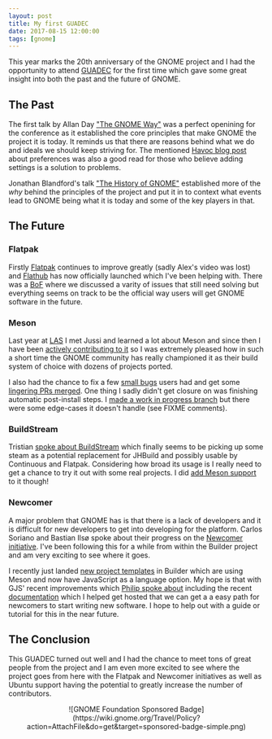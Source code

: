 ```yaml
---
layout: post
title: My first GUADEC
date: 2017-08-15 12:00:00
tags: [gnome]
---
```


This year marks the 20th anniversary of the GNOME project and I had the opportunity to attend
[GUADEC](https://2017.guadec.org) for the first time which gave some great insight into both the
past and the future of GNOME.

<!--more-->

## The Past

The first talk by Allan Day ["The GNOME Way"](https://www.youtube.com/watch?v=e4f4OfohThg) was a perfect openining for
the conference as it established the core principles that make GNOME the project it is today. It reminds us that there are
reasons behind what we do and ideals we should keep striving for. The mentioned [Havoc blog post](http://ometer.com/preferences.html)
about preferences was also a good read for those who believe adding settings is a solution to problems.

Jonathan Blandford's talk ["The History of GNOME"](https://www.youtube.com/watch?v=i_5qm4FE4KM)
established more of the *why* behind the principles of the project and put it in to context
what events lead to GNOME being what it is today and some of the key players in that.

## The Future

### Flatpak

Firstly [Flatpak](http://flatpak.org) continues to improve greatly (sadly Alex's video was lost)
and [Flathub](https://flathub.org) has now officially launched which I've been helping with.
There was a [BoF](https://github.com/flatpak/flatpak/wiki/BOF-GUADEC-2017) where we discussed a
varity of issues that still need solving but everything seems on track to be the official way
users will get GNOME software in the future.

### Meson

Last year at [LAS](/2016/09/27/LAS-Hosted-by-GNOME.html) I met Jussi and learned a lot about Meson
and since then I have been [actively contributing to it](/2016/10/31/meson+gnome.html) so I was extremely
pleased how in such a short time the GNOME community has really championed it as their build
system of choice with dozens of projects ported.

I also had the chance to fix a few [small bugs](https://github.com/mesonbuild/meson/pull/2140)
users had and get some [lingering PRs merged](https://github.com/mesonbuild/meson/pull/1800).
One thing I sadly didn't get closure on was finishing automatic post-install steps. I [made a work in progress branch](https://github.com/mesonbuild/meson/commits/wip/tingping/xdg-auto-post-install)
but there were some edge-cases it doesn't handle (see FIXME comments).

### BuildStream

Tristian [spoke about BuildStream](https://www.youtube.com/watch?v=70Kl9ft5DGA) which finally seems to be picking
up some steam as a potential replacement for JHBuild and possibly usable by Continuous and Flatpak. Considering
how broad its usage is I really need to get a chance to try it out with some real projects. I did [add Meson support](https://gitlab.com/BuildStream/buildstream/commit/73b9c01abca5afe403944b6f739242726ff80d97)
to it though!

### Newcomer

A major problem that GNOME has is that there is a lack of developers and it is difficult for new developers
to get into developing for the platform. Carlos Soriano and Bastian Ilsø spoke about their progress on the [Newcomer initiative](https://www.youtube.com/watch?v=s2o4fzoCljk).
I've been following this for a while from within the Builder project and am very exciting to see where it goes.

I recently just landed [new project templates](https://git.gnome.org/browse/gnome-builder/commit/?id=35357909d205d47116961c83ba552579230e597e) in Builder
which are using Meson and now have JavaScript as a language option. My hope is that with GJS' recent improvements which [Philip spoke about](htps://www.youtube.com/watch?v=DOZxZsq98-E)
including the recent [documentation](https://devdocs.baznga.org/) which I helped get hosted that we can get a
a easy path for newcomers to start writing new software. I hope to help out with a guide or tutorial for this
in the near future.

## The Conclusion

This GUADEC turned out well and I had the chance to meet tons of great people from the project and I am even more
excited to see where the project goes from here with the Flatpak and Newcomer initiatives as well as Ubuntu support
having the potential to greatly increase the number of contributors.

<div style="text-align:center" markdown="1">
![GNOME Foundation Sponsored Badge](https://wiki.gnome.org/Travel/Policy?action=AttachFile&do=get&target=sponsored-badge-simple.png)
</div>
